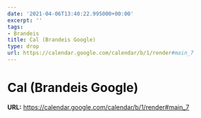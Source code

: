 ```yaml
---
date: '2021-04-06T13:40:22.995000+00:00'
excerpt: ''
tags:
- Brandeis
title: Cal (Brandeis Google)
type: drop
url: https://calendar.google.com/calendar/b/1/render#main_7
---
```


# Cal (Brandeis Google)

**URL:** https://calendar.google.com/calendar/b/1/render#main_7
